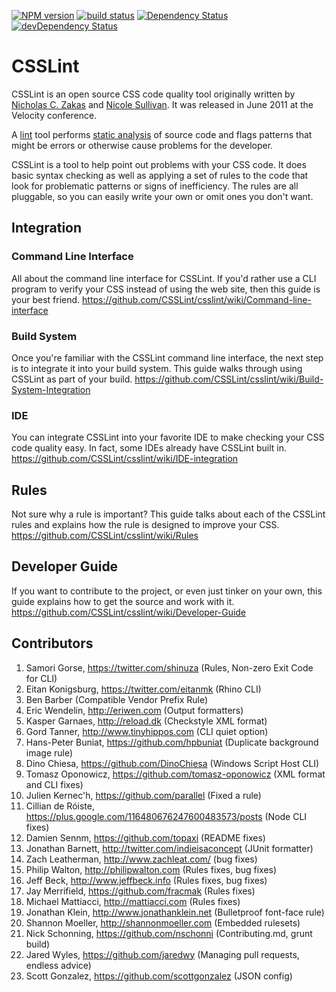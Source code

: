 [![NPM version](https://badge.fury.io/js/csslint.svg)](http://badge.fury.io/js/csslint)
[![build status](https://secure.travis-ci.org/CSSLint/csslint.svg)](http://travis-ci.org/CSSLint/csslint)
[![Dependency Status](https://david-dm.org/CSSLint/csslint.svg?theme=shields.io)](https://david-dm.org/CSSLint/csslint)
[![devDependency Status](https://david-dm.org/CSSLint/csslint/dev-status.svg?theme=shields.io)](https://david-dm.org/CSSLint/csslint#info=devDependencies)

# CSSLint

CSSLint is an open source CSS code quality tool originally written by 
[Nicholas C. Zakas](http://www.nczonline.net/) and 
[Nicole Sullivan](http://www.stubbornella.org/). It was released in June 2011 at
the Velocity conference.

A [lint](http://en.wikipedia.org/wiki/Lint_programming_tool) tool performs 
[static analysis](http://en.wikipedia.org/wiki/Static_code_analysis) of source 
code and flags patterns that might be errors or otherwise cause problems for the
developer. 

CSSLint is a tool to help point out problems with your CSS code. It does basic 
syntax checking as well as applying a set of rules to the code that look for 
problematic patterns or signs of inefficiency. The rules are all pluggable, so
you can easily write your own or omit ones you don't want.

## Integration

### Command Line Interface

All about the command line interface for CSSLint. If you'd rather use a CLI 
program to verify your CSS instead of using the web site, then this guide is 
your best friend.
https://github.com/CSSLint/csslint/wiki/Command-line-interface

### Build System 

Once you're familiar with the CSSLint command line interface, the next step is
to integrate it into your build system. This guide walks through using CSSLint
as part of your build.
https://github.com/CSSLint/csslint/wiki/Build-System-Integration

### IDE

You can integrate CSSLint into your favorite IDE to make checking your CSS code
quality easy. In fact, some IDEs already have CSSLint built in.
https://github.com/CSSLint/csslint/wiki/IDE-integration

## Rules

Not sure why a rule is important? This guide talks about each of the CSSLint 
rules and explains how the rule is designed to improve your CSS. 
https://github.com/CSSLint/csslint/wiki/Rules

## Developer Guide

If you want to contribute to the project, or even just tinker on your own,
this guide explains how to get the source and work with it.
https://github.com/CSSLint/csslint/wiki/Developer-Guide

## Contributors

1. Samori Gorse, https://twitter.com/shinuza (Rules, Non-zero Exit Code for CLI)
1. Eitan Konigsburg, https://twitter.com/eitanmk (Rhino CLI)
1. Ben Barber (Compatible Vendor Prefix Rule)
1. Eric Wendelin, http://eriwen.com (Output formatters)
1. Kasper Garnaes, http://reload.dk (Checkstyle XML format)
1. Gord Tanner, http://www.tinyhippos.com (CLI quiet option)
1. Hans-Peter Buniat, https://github.com/hpbuniat (Duplicate background image rule)
1. Dino Chiesa, https://github.com/DinoChiesa (Windows Script Host CLI)
1. Tomasz Oponowicz, https://github.com/tomasz-oponowicz (XML format and CLI fixes)
1. Julien Kernec'h, https://github.com/parallel (Fixed a rule)
1. Cillian de Róiste, https://plus.google.com/116480676247600483573/posts (Node CLI fixes)
1. Damien Sennm, https://github.com/topaxi (README fixes)
1. Jonathan Barnett, http://twitter.com/indieisaconcept (JUnit formatter)
1. Zach Leatherman, http://www.zachleat.com/ (bug fixes)
1. Philip Walton, http://philipwalton.com (Rules fixes, bug fixes)
1. Jeff Beck, http://www.jeffbeck.info (Rules fixes, bug fixes)
1. Jay Merrifield, https://github.com/fracmak (Rules fixes)
1. Michael Mattiacci, http://mattiacci.com (Rules fixes)
1. Jonathan Klein, http://www.jonathanklein.net (Bulletproof font-face rule)
1. Shannon Moeller, http://shannonmoeller.com (Embedded rulesets)
1. Nick Schonning, https://github.com/nschonni (Contributing.md, grunt build)
1. Jared Wyles, https://github.com/jaredwy (Managing pull requests, endless advice)
1. Scott Gonzalez, https://github.com/scottgonzalez (JSON config)
